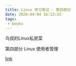 ```yaml
---
title: Linux 学习笔记 - 第四部分
date: 2020-04-04 16:13:33
tags: 
 - books
---
```


鸟叔的Linux私房菜

第四部分 Linux 使用者管理

[link](http://cn.linux.vbird.org/linux_basic/linux_basic.php#part4)

<!-- more --> 

## 